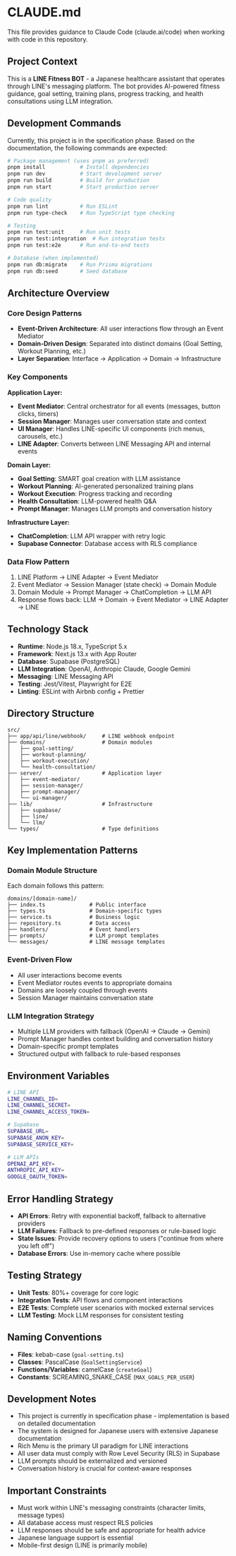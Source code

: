 # CLAUDE.md

This file provides guidance to Claude Code (claude.ai/code) when working with code in this repository.

## Project Context

This is a **LINE Fitness BOT** - a Japanese healthcare assistant that operates through LINE's messaging platform. The bot provides AI-powered fitness guidance, goal setting, training plans, progress tracking, and health consultations using LLM integration.

## Development Commands

Currently, this project is in the specification phase. Based on the documentation, the following commands are expected:

```bash
# Package management (uses pnpm as preferred)
pnpm install           # Install dependencies
pnpm run dev           # Start development server
pnpm run build         # Build for production
pnpm run start         # Start production server

# Code quality
pnpm run lint          # Run ESLint
pnpm run type-check    # Run TypeScript type checking

# Testing
pnpm run test:unit     # Run unit tests
pnpm run test:integration  # Run integration tests
pnpm run test:e2e      # Run end-to-end tests

# Database (when implemented)
pnpm run db:migrate    # Run Prisma migrations
pnpm run db:seed       # Seed database
```

## Architecture Overview

### Core Design Patterns
- **Event-Driven Architecture**: All user interactions flow through an Event Mediator
- **Domain-Driven Design**: Separated into distinct domains (Goal Setting, Workout Planning, etc.)
- **Layer Separation**: Interface → Application → Domain → Infrastructure

### Key Components

**Application Layer:**
- **Event Mediator**: Central orchestrator for all events (messages, button clicks, timers)
- **Session Manager**: Manages user conversation state and context
- **UI Manager**: Handles LINE-specific UI components (rich menus, carousels, etc.)
- **LINE Adapter**: Converts between LINE Messaging API and internal events

**Domain Layer:**
- **Goal Setting**: SMART goal creation with LLM assistance
- **Workout Planning**: AI-generated personalized training plans
- **Workout Execution**: Progress tracking and recording
- **Health Consultation**: LLM-powered health Q&A
- **Prompt Manager**: Manages LLM prompts and conversation history

**Infrastructure Layer:**
- **ChatCompletion**: LLM API wrapper with retry logic
- **Supabase Connector**: Database access with RLS compliance

### Data Flow Pattern

1. LINE Platform → LINE Adapter → Event Mediator
2. Event Mediator → Session Manager (state check) → Domain Module
3. Domain Module → Prompt Manager → ChatCompletion → LLM API
4. Response flows back: LLM → Domain → Event Mediator → LINE Adapter → LINE

## Technology Stack

- **Runtime**: Node.js 18.x, TypeScript 5.x
- **Framework**: Next.js 13.x with App Router
- **Database**: Supabase (PostgreSQL)
- **LLM Integration**: OpenAI, Anthropic Claude, Google Gemini
- **Messaging**: LINE Messaging API
- **Testing**: Jest/Vitest, Playwright for E2E
- **Linting**: ESLint with Airbnb config + Prettier

## Directory Structure

```
src/
├── app/api/line/webhook/     # LINE webhook endpoint
├── domains/                  # Domain modules
│   ├── goal-setting/
│   ├── workout-planning/
│   ├── workout-execution/
│   └── health-consultation/
├── server/                   # Application layer
│   ├── event-mediator/
│   ├── session-manager/
│   ├── prompt-manager/
│   └── ui-manager/
├── lib/                      # Infrastructure
│   ├── supabase/
│   ├── line/
│   └── llm/
└── types/                    # Type definitions
```

## Key Implementation Patterns

### Domain Module Structure
Each domain follows this pattern:
```
domains/[domain-name]/
├── index.ts              # Public interface
├── types.ts              # Domain-specific types
├── service.ts            # Business logic
├── repository.ts         # Data access
├── handlers/             # Event handlers
├── prompts/              # LLM prompt templates
└── messages/             # LINE message templates
```

### Event-Driven Flow
- All user interactions become events
- Event Mediator routes events to appropriate domains
- Domains are loosely coupled through events
- Session Manager maintains conversation state

### LLM Integration Strategy
- Multiple LLM providers with fallback (OpenAI → Claude → Gemini)
- Prompt Manager handles context building and conversation history
- Domain-specific prompt templates
- Structured output with fallback to rule-based responses

## Environment Variables

```bash
# LINE API
LINE_CHANNEL_ID=
LINE_CHANNEL_SECRET=
LINE_CHANNEL_ACCESS_TOKEN=

# Supabase
SUPABASE_URL=
SUPABASE_ANON_KEY=
SUPABASE_SERVICE_KEY=

# LLM APIs
OPENAI_API_KEY=
ANTHROPIC_API_KEY=
GOOGLE_OAUTH_TOKEN=
```

## Error Handling Strategy

- **API Errors**: Retry with exponential backoff, fallback to alternative providers
- **LLM Failures**: Fallback to pre-defined responses or rule-based logic
- **State Issues**: Provide recovery options to users ("continue from where you left off")
- **Database Errors**: Use in-memory cache where possible

## Testing Strategy

- **Unit Tests**: 80%+ coverage for core logic
- **Integration Tests**: API flows and component interactions
- **E2E Tests**: Complete user scenarios with mocked external services
- **LLM Testing**: Mock LLM responses for consistent testing

## Naming Conventions

- **Files**: kebab-case (`goal-setting.ts`)
- **Classes**: PascalCase (`GoalSettingService`)
- **Functions/Variables**: camelCase (`createGoal`)
- **Constants**: SCREAMING_SNAKE_CASE (`MAX_GOALS_PER_USER`)

## Development Notes

- This project is currently in specification phase - implementation is based on detailed documentation
- The system is designed for Japanese users with extensive Japanese documentation
- Rich Menu is the primary UI paradigm for LINE interactions
- All user data must comply with Row Level Security (RLS) in Supabase
- LLM prompts should be externalized and versioned
- Conversation history is crucial for context-aware responses

## Important Constraints

- Must work within LINE's messaging constraints (character limits, message types)
- All database access must respect RLS policies
- LLM responses should be safe and appropriate for health advice
- Japanese language support is essential
- Mobile-first design (LINE is primarily mobile)
